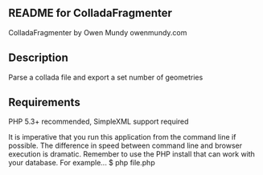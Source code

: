 
README for ColladaFragmenter
-------

ColladaFragmenter by Owen Mundy owenmundy.com

Description
-------
Parse a collada file and export a set number of geometries

Requirements
-------
PHP 5.3+ recommended, SimpleXML support required

It is imperative that you run this application from the command line if possible. The difference in speed between command line and browser execution is dramatic. Remember to use the PHP install that can work with your database. For example...
    $ php file.php

